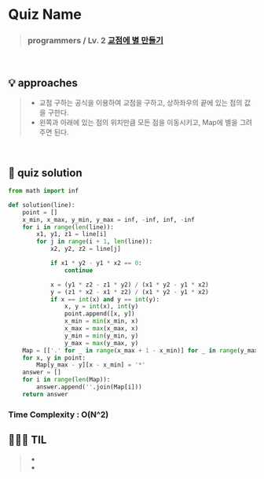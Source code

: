 # Quiz Name
> ### programmers / Lv. 2 <a href = "https://school.programmers.co.kr/learn/courses/30/lessons/87377"> 교점에 별 만들기 </a>

<br>

## 💡 approaches
>  - 교점 구하는 공식을 이용하여 교점을 구하고, 상하좌우의 끝에 있는 점의 값을 구한다.
>  - 왼쪽과 아래에 있는 점의 위치만큼 모든 점을 이동시키고, Map에 별을 그려주면 된다.

<br>

## 🔑 quiz solution

```py
from math import inf

def solution(line):
    point = []
    x_min, x_max, y_min, y_max = inf, -inf, inf, -inf
    for i in range(len(line)):
        x1, y1, z1 = line[i]
        for j in range(i + 1, len(line)):
            x2, y2, z2 = line[j]

            if x1 * y2 - y1 * x2 == 0:
                continue

            x = (y1 * z2 - z1 * y2) / (x1 * y2 - y1 * x2)
            y = (z1 * x2 - x1 * z2) / (x1 * y2 - y1 * x2)
            if x == int(x) and y == int(y):
                x, y = int(x), int(y)
                point.append([x, y])
                x_min = min(x_min, x)
                x_max = max(x_max, x)
                y_min = min(y_min, y)
                y_max = max(y_max, y)
    Map = [['.' for _ in range(x_max + 1 - x_min)] for _ in range(y_max + 1 - y_min)]
    for x, y in point:
        Map[y_max - y][x - x_min] = '*'
    answer = []
    for i in range(len(Map)):
        answer.append(''.join(Map[i]))
    return answer
```
### Time Complexity : O(N^2)
## 👩🏻‍🏫 TIL
>  -
>  -
